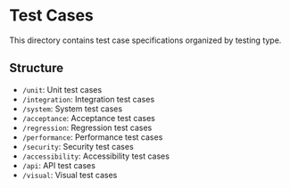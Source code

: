 # Test Cases

This directory contains test case specifications organized by testing type.

## Structure

- `/unit`: Unit test cases
- `/integration`: Integration test cases
- `/system`: System test cases
- `/acceptance`: Acceptance test cases
- `/regression`: Regression test cases
- `/performance`: Performance test cases
- `/security`: Security test cases
- `/accessibility`: Accessibility test cases
- `/api`: API test cases
- `/visual`: Visual test cases